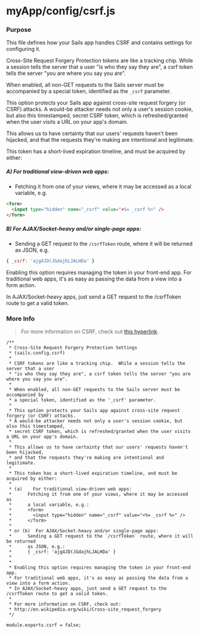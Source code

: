 # myApp/config/csrf.js
### Purpose
This file defines how your Sails app handles CSRF and contains settings for configuring it.

Cross-Site Request Forgery Protection tokens are like a tracking chip.  While a session tells the server that a user "is who they say they are", a csrf token tells the server "you are where you say you are".

When enabled, all non-GET requests to the Sails server must be accompanied by a special token, identified as the `_csrf` parameter.

This option protects your Sails app against cross-site request forgery (or CSRF) attacks. A would-be attacker needs not only a user's session cookie, but also this timestamped, secret CSRF token, which is refreshed/granted when the user visits a URL on your app's domain.

This allows us to have certainty that our users' requests haven't been hijacked, and that the requests they're making are intentional and legitimate.

This token has a short-lived expiration timeline, and must be acquired by either:

##### A) For traditional view-driven web apps:
 - Fetching it from one of your views, where it may be accessed as a local variable, e.g.
```html
<form>
  <input type="hidden" name="_csrf" value="<%= _csrf %>" />
</form>
```

##### B)  For AJAX/Socket-heavy and/or single-page apps: 
 - Sending a GET request to the `/csrfToken` route, where it will be returned as JSON, e.g.
```javascript
{ _csrf: 'ajg4JD(JGdajhLJALHDa' }
```

Enabling this option requires managing the token in your front-end app. For traditional web apps, it's as easy as passing the data from a view into a form action.

In AJAX/Socket-heavy apps, just send a GET request to the /csrfToken route to get a valid token.



### More Info
> For more information on CSRF, check out [this hyperlink](http://en.wikipedia.org/wiki/Cross-site_request_forgery).



<docmeta name="displayName" value="csrf.js">

```
/**
 * Cross-Site Request Forgery Protection Settings
 * (sails.config.csrf)
 *
 * CSRF tokens are like a tracking chip.  While a session tells the server that a user
 * "is who they say they are", a csrf token tells the server "you are where you say you are".
 *
 * When enabled, all non-GET requests to the Sails server must be accompanied by
 * a special token, identified as the '_csrf' parameter.
 *
 * This option protects your Sails app against cross-site request forgery (or CSRF) attacks.
 * A would-be attacker needs not only a user's session cookie, but also this timestamped,
 * secret CSRF token, which is refreshed/granted when the user visits a URL on your app's domain.
 *
 * This allows us to have certainty that our users' requests haven't been hijacked,
 * and that the requests they're making are intentional and legitimate.
 *
 * This token has a short-lived expiration timeline, and must be acquired by either:
 *
 * (a)    For traditional view-driven web apps:
 *      Fetching it from one of your views, where it may be accessed as
 *      a local variable, e.g.:
 *      <form>
 *        <input type="hidden" name="_csrf" value="<%= _csrf %>" />
 *      </form>
 *
 * or (b)  For AJAX/Socket-heavy and/or single-page apps:
 *      Sending a GET request to the `/csrfToken` route, where it will be returned
 *      as JSON, e.g.:
 *      { _csrf: 'ajg4JD(JGdajhLJALHDa' }
 *
 *
 * Enabling this option requires managing the token in your front-end app.
 * For traditional web apps, it's as easy as passing the data from a view into a form action.
 * In AJAX/Socket-heavy apps, just send a GET request to the /csrfToken route to get a valid token.
 *
 * For more information on CSRF, check out:
 * http://en.wikipedia.org/wiki/Cross-site_request_forgery
 */

module.exports.csrf = false;

```
